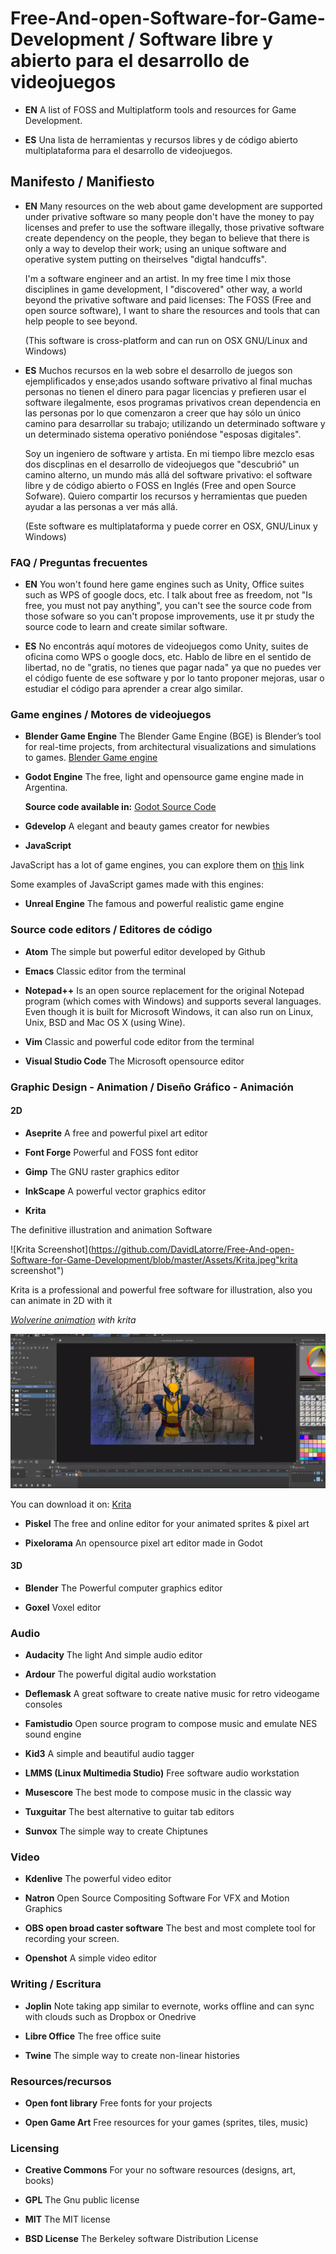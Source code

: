 # Free-And-open-Software-for-Game-Development / Software libre y abierto para el desarrollo de videojuegos

- __EN__ A list of FOSS and Multiplatform tools and resources for Game Development.

- __ES__ Una lista de herramientas y recursos libres y de código abierto multiplataforma para el desarrollo de videojuegos.

## Manifesto / Manifiesto

- __EN__ Many resources on the web about game development are supported under privative software so many people don't have the money to pay licenses and prefer to use the software illegally, those privative software create dependency on the people, they began to believe that there is only a way to develop their work; using an unique software and operative system putting on theirselves "digtal handcuffs".
  
  I'm a software engineer and an artist. In my free time I mix those disciplines in game development, I "discovered" other way, a world beyond the privative software and paid licenses: The FOSS (Free and open source software), I want to share the resources and tools that can help people to see beyond.
  
  (This software is cross-platform and can run on OSX GNU/Linux and Windows)

- __ES__ Muchos recursos en la web sobre el desarrollo de juegos son ejemplificados y ense;ados usando software privativo al final muchas personas no tienen el dinero para pagar licencias y prefieren usar el software ilegalmente, esos programas privativos crean dependencia en las personas por lo que comenzaron a creer que hay sólo un único camino para desarrollar su trabajo; utilizando un determinado software y un determinado sistema operativo poniéndose "esposas digitales".
  
  Soy un ingeniero de software y artista. En mi tiempo libre mezclo esas dos discplinas en el desarrollo de videojuegos que "descubrió" un camino alterno, un mundo más allá del software privativo: el software libre y de código abierto o FOSS en Inglés (Free and open Source Sofware). Quiero compartir los recursos y herramientas que pueden ayudar a las personas a ver más allá.
  
  (Este software es multiplataforma y puede correr en OSX, GNU/Linux y Windows)

### FAQ / Preguntas frecuentes

- __EN__ You won't found here game engines such as Unity, Office suites such as WPS of google docs, etc. I talk about free as freedom, not "Is free, you must not pay anything", you can't see the source code from those sofware so you can't propose improvements, use it pr study the source code to learn and create similar software.

- __ES__ No encontrás aquí motores de videojuegos como Unity, suites de oficina como WPS o google docs, etc. Hablo de libre en el sentido de libertad, no de "gratis, no tienes que pagar nada" ya que no puedes ver el código fuente de ese software y por lo tanto proponer mejoras, usar o estudiar el código para aprender a crear algo similar.

### Game engines / Motores de videojuegos

- __Blender Game Engine__
The Blender Game Engine (BGE) is Blender’s tool for real-time projects, from architectural visualizations and simulations to games.
[Blender Game engine](https://docs.blender.org/manual/en/latest/game_engine/index.html)

- __Godot Engine__
The free, light and opensource game engine made in Argentina.  

    __Source code available in:__ [Godot Source Code](https://github.com/godotengine/godot)

- __Gdevelop__
A elegant and beauty games creator for newbies

- __JavaScript__

JavaScript has a lot of game engines, you can explore them on [this](https://github.com/collections/javascript-game-engines) link

Some examples of JavaScript games made with this engines:

- __Unreal Engine__
The famous and powerful realistic game engine

### Source code editors / Editores de código

- __Atom__
The simple but powerful editor developed by Github

- __Emacs__
  Classic editor from the terminal

- __Notepad++__
Is an open source replacement for the original Notepad program (which comes with Windows) and supports several languages. Even though it is built for Microsoft Windows, it can also run on Linux, Unix, BSD and Mac OS X (using Wine).

- __Vim__
  Classic and powerful code editor from the terminal

- __Visual Studio Code__
The Microsoft opensource editor

### Graphic Design - Animation / Diseño Gráfico - Animación

#### 2D

- __Aseprite__
A free and powerful pixel art editor

- __Font Forge__
Powerful and FOSS font editor

- __Gimp__
The GNU raster graphics editor

- __InkScape__
A powerful vector graphics editor

- __Krita__

The definitive illustration and animation Software

![Krita Screenshot](https://github.com/DavidLatorre/Free-And-open-Software-for-Game-Development/blob/master/Assets/Krita.jpeg"krita screenshot")

Krita is a professional and powerful free software for illustration, also you can animate in 2D with it

_[Wolverine animation](https://www.youtube.com/watch?v=wCeIrwkvP68) with krita_

![Wolverine Animation Process](https://github.com/DavidLatorre/Free-And-open-Software-for-Game-Development/blob/master/Assets/krita_wolwerine_screenshot.jpeg "wolverine Animation Process")

You can download it on: [Krita](https://krita.org/)

- __Piskel__
The free and online editor for your animated sprites & pixel art

- __Pixelorama__
An opensource pixel art editor made in Godot

#### 3D

- __Blender__
The Powerful computer graphics editor

- __Goxel__
Voxel editor

### Audio

- __Audacity__
The light And simple audio editor

- __Ardour__
The powerful digital audio workstation

- __Deflemask__
A great software to create native music for retro videogame consoles

- __Famistudio__
Open source program to compose music and emulate NES sound engine

- __Kid3__
A simple and beautiful audio tagger

- __LMMS (Linux Multimedia Studio)__
Free software audio workstation

- __Musescore__
The best mode to compose music in the classic way

- __Tuxguitar__
The best alternative to guitar tab editors

- __Sunvox__
The simple way to create Chiptunes

### Video

- __Kdenlive__ The powerful video editor

- __Natron__ Open Source Compositing Software For VFX and Motion Graphics

- __OBS open broad caster software__
The best and most complete tool for recording your screen.

- __Openshot__ A simple video editor

### Writing / Escritura

- __Joplin__
Note taking app similar to evernote, works offline and can sync with clouds such as Dropbox or Onedrive

- __Libre Office__
The free office suite

- __Twine__
The simple way to create non-linear histories

### Resources/recursos

- __Open font library__
Free fonts for your projects

- __Open Game Art__
Free resources for your games (sprites, tiles, music)

### Licensing

- __Creative Commons__
For your no software resources (designs, art, books)

- __GPL__
The Gnu public license

- __MIT__
The MIT license

- __BSD License__
The Berkeley software Distribution License
